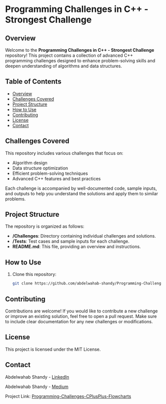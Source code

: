 # Programming Challenges in C++ - Strongest Challenge 

## Overview
Welcome to the **Programming Challenges in C++ - Strongest Challenge** repository! This project contains a collection of advanced C++ programming challenges designed to enhance problem-solving skills and deepen understanding of algorithms and data structures.

## Table of Contents
- [Overview](#overview)
- [Challenges Covered](#challenges-covered)
- [Project Structure](#project-structure)
- [How to Use](#how-to-use)
- [Contributing](#contributing)
- [License](#license)
- [Contact](#contact)

## Challenges Covered
This repository includes various challenges that focus on:
- Algorithm design
- Data structure optimization
- Efficient problem-solving techniques
- Advanced C++ features and best practices

Each challenge is accompanied by well-documented code, sample inputs, and outputs to help you understand the solutions and apply them to similar problems.

## Project Structure
The repository is organized as follows:
- **/Challenges**: Directory containing individual challenges and solutions.
- **/Tests**: Test cases and sample inputs for each challenge.
- **README.md**: This file, providing an overview and instructions.

## How to Use
1. Clone this repository:
   ```bash
   git clone https://github.com/abdelwahab-shandy/Programming-Challenges-CPlusPlus-Strongest-Challenge.git

## Contributing
Contributions are welcome! If you would like to contribute a new challenge or improve an existing solution, feel free to open a pull request. Make sure to include clear documentation for any new challenges or modifications.

## License
This project is licensed under the MIT License.

## Contact
Abdelwahab Shandy - [LinkedIn](https://www.linkedin.com/in/abdelwahab-shandy/)

Abdelwahab Shandy - [Medium](https://medium.com/@abdelwahabshandy)

Project Link: [Programming-Challenges-CPlusPlus-Flowcharts](https://github.com/abdelwahab-shandy/Programming-Challenges-CPlusPlus-Flowcharts)
